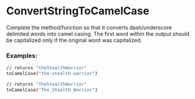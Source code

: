 # ConvertStringToCamelCase

Complete the method/function so that it converts dash/underscore delimited words into camel casing. The first word within the output should be capitalized only if the original word was capitalized.

### Examples:

```sh
// returns "theStealthWarrior"
toCamelCase("the-stealth-warrior") 

// returns "TheStealthWarrior"
toCamelCase("The_Stealth_Warrior")
```